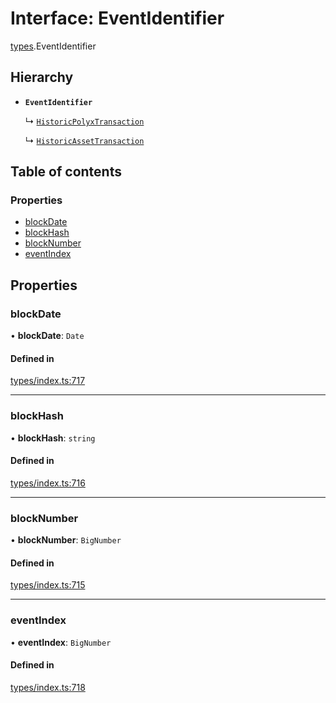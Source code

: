 # Interface: EventIdentifier

[types](../wiki/types).EventIdentifier

## Hierarchy

- **`EventIdentifier`**

  ↳ [`HistoricPolyxTransaction`](../wiki/api.entities.Account.types.HistoricPolyxTransaction)

  ↳ [`HistoricAssetTransaction`](../wiki/api.entities.Asset.types.HistoricAssetTransaction)

## Table of contents

### Properties

- [blockDate](../wiki/types.EventIdentifier#blockdate)
- [blockHash](../wiki/types.EventIdentifier#blockhash)
- [blockNumber](../wiki/types.EventIdentifier#blocknumber)
- [eventIndex](../wiki/types.EventIdentifier#eventindex)

## Properties

### blockDate

• **blockDate**: `Date`

#### Defined in

[types/index.ts:717](https://github.com/PolymeshAssociation/polymesh-sdk/blob/2d3ac2ae/src/types/index.ts#L717)

___

### blockHash

• **blockHash**: `string`

#### Defined in

[types/index.ts:716](https://github.com/PolymeshAssociation/polymesh-sdk/blob/2d3ac2ae/src/types/index.ts#L716)

___

### blockNumber

• **blockNumber**: `BigNumber`

#### Defined in

[types/index.ts:715](https://github.com/PolymeshAssociation/polymesh-sdk/blob/2d3ac2ae/src/types/index.ts#L715)

___

### eventIndex

• **eventIndex**: `BigNumber`

#### Defined in

[types/index.ts:718](https://github.com/PolymeshAssociation/polymesh-sdk/blob/2d3ac2ae/src/types/index.ts#L718)
